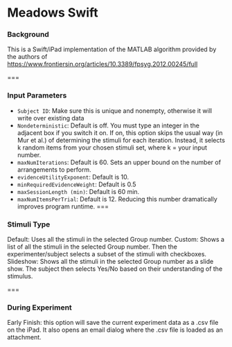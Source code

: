 # Meadows Swift

### Background
This is a Swift/iPad implementation of the MATLAB algorithm provided by the authors of 
https://www.frontiersin.org/articles/10.3389/fpsyg.2012.00245/full

===

### Input Parameters
- `Subject ID`:       Make sure this is unique and nonempty, otherwise it will write over existing data
- `Nondeterministic`: Default is off. You must type an integer in the adjacent box if you switch it on. If on, this option skips the usual way (in Mur et al.) of determining the stimuli for each iteration. Instead, it selects k random items from your chosen stimuli set, where k = your input number.
- `maxNumIterations`: Default is 60. Sets an upper bound on the number of arrangements to perform.
- `evidenceUtilityExponent`: Default is 10.
- `minRequiredEvidenceWeight`: Default is 0.5
- `maxSessionLength (min)`: Default is 60 min.
- `maxNumItemsPerTrial`: Default is 12. Reducing this number dramatically improves program runtime.
 ===
 
 ### Stimuli Type
 Default: Uses all the stimuli in the selected Group number.
 Custom: Shows a list of all the stimuli in the selected Group number. Then the experimenter/subject selects a subset of the stimuli with checkboxes.
 Slideshow: Shows all the stimuli in the selected Group number as a slide show. The subject then selects Yes/No based on their understanding of the stimulus.
 
 ===
 
 ### During Experiment
 Early Finish: this option will save the current experiment data as a .csv file on the iPad. It also opens an email dialog where the .csv file is loaded as an attachment.
